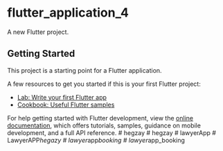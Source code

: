# flutter_application_4

A new Flutter project.

## Getting Started

This project is a starting point for a Flutter application.

A few resources to get you started if this is your first Flutter project:

- [Lab: Write your first Flutter app](https://docs.flutter.dev/get-started/codelab)
- [Cookbook: Useful Flutter samples](https://docs.flutter.dev/cookbook)

For help getting started with Flutter development, view the
[online documentation](https://docs.flutter.dev/), which offers tutorials,
samples, guidance on mobile development, and a full API reference.
#   h e g z a y  
 #   h e g z a y  
 #   l a w y e r A p p  
 #   L a w y e r A P P _ h e g a z y  
 #   l a w y e r _ a p p _ b o o k i n g  
 #   l a w y e r _ a p p _ b o o k i n g  
 